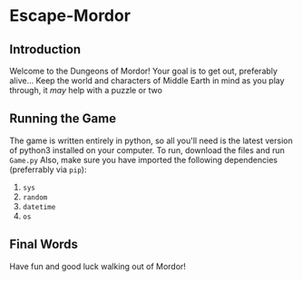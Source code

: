 # Escape-Mordor

## Introduction

Welcome to the Dungeons of Mordor! Your goal is to get out, preferably alive...
Keep the world and characters of Middle Earth in mind as you play through, it _may_ help with a puzzle or two

## Running the Game

The game is written entirely in python, so all you'll need is the latest version of python3 installed on your computer.
To run, download the files and run `Game.py`
Also, make sure you have imported the following dependencies (preferrably via `pip`):

1. `sys`
2. `random`
3. `datetime`
4. `os`

## Final Words

Have fun and good luck walking out of Mordor!
